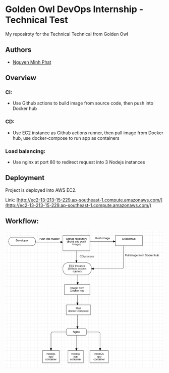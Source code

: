 # Golden Owl DevOps Internship - Technical Test

My reposiroty for the Technical Technical from Golden Owl


## Authors

- [Nguyen Minh Phat](https://github.com/phatnguyen138)

## Overview 
### CI: 
- Use Github actions to build image from source code, then push into Docker hub

### CD: 
- Use EC2 instance as Github actions runner, then pull image from Docker hub, use docker-compose to run app as containers

### Load balancing:
- Use nginx at port 80 to redirect request into 3 Nodejs instances

## Deployment

Project is deployed into AWS EC2.

Link: [http://ec2-13-213-15-229.ap-southeast-1.compute.amazonaws.com/](http://ec2-13-213-15-229.ap-southeast-1.compute.amazonaws.com/)

## Workflow:
![Workflow](src/workflow.png)


